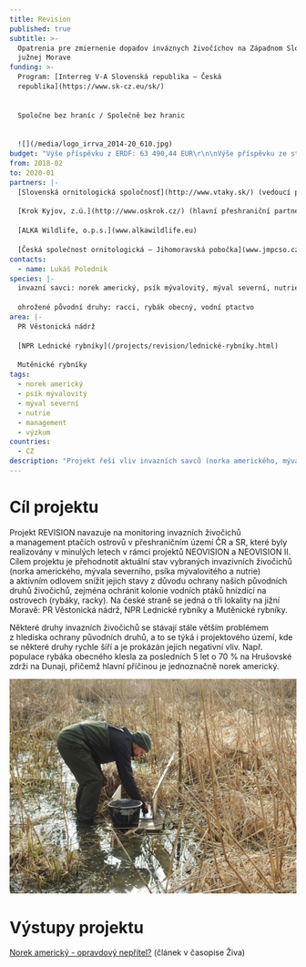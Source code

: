```yaml
---
title: Revision
published: true
subtitle: >-
  Opatrenia pre zmiernenie dopadov inváznych živočíchov na Západnom Slovensku a
  južnej Morave
funding: >-
  Program: [Interreg V-A Slovenská republika – Česká
  republika](https://www.sk-cz.eu/sk/)


  Spoločne bez hraníc / Společně bez hranic


  ![](/media/logo_irrva_2014-20_610.jpg)
budget: "Výše příspěvku z ERDF: 63 490,44 EUR\r\n\nVýše příspěvku ze státního rozpočtu ČR: 3 734,73 EUR"
from: 2018-02
to: 2020-01
partners: |-
  [Slovenská ornitologická spoločnosť](http://www.vtaky.sk/) (vedoucí partner)

  [Krok Kyjov, z.ú.](http://www.oskrok.cz/) (hlavní přeshraniční partner)

  [ALKA Wildlife, o.p.s.](www.alkawildlife.eu)

  [Česká společnost ornitologická – Jihomoravská pobočka](www.jmpcso.cz)
contacts:
  - name: Lukáš Poledník
species: |-
  invazní savci: norek americký, psík mývalovitý, mýval severní, nutrie

  ohrožené původní druhy: racci, rybák obecný, vodní ptactvo
area: |-
  PR Věstonická nádrž

  [NPR Lednické rybníky](/projects/revision/lednické-rybníky.html)

  Mutěnické rybníky
tags:
  - norek americký
  - psík mývalovitý
  - mýval severní
  - nutrie
  - management
  - výzkum
countries:
  - CZ
description: "Projekt řeší vliv invazních savců (norka amerického, mývala severního, psíka mývalovitého a\_nutrie)\nna kolonie vodních ptáků hnízdící na ostrovech (zejména rybáky a racky). Na české straně se jedná o\_tři lokality na\njižní Moravě: PR Věstonická nádrž, NPR Lednické rybníky a\_Mutěnické rybníky. "
---
```

# Cíl projektu

Projekt REVISION navazuje na monitoring invazních živočichů a management
ptačích ostrovů v přeshraničním území ČR a SR, které byly realizovány
v minulých letech v rámci projektů NEOVISION a NEOVISION II. Cílem
projektu je přehodnotit aktuální stav vybraných invazivních živočichů
(norka amerického, mývala severního, psíka mývalovitého a nutrie)
a aktivním odlovem snížit jejich stavy z důvodu ochrany našich původních
druhů živočichů, zejména ochránit kolonie vodních ptáků hnízdící na
ostrovech (rybáky, racky). Na české straně se jedná o tři lokality na
jižní Moravě: PR Věstonická nádrž, NPR Lednické rybníky a Mutěnické
rybníky.

Některé druhy invazních živočichů se stávají stále větším problémem
z hlediska ochrany původních druhů, a to se týká i projektového území,
kde se některé druhy rychle šíří a je prokázán jejich negativní
vliv. Např. populace rybáka obecného klesla za posledních 5 let o 70 %
na Hrušovské zdrži na Dunaji, přičemž hlavní příčinou je jednoznačně
norek americký.

![](/media/dscn6156_600.jpg "Úprava raftu pro monitoring stop invazních savců")

# Výstupy projektu

[Norek americký - opravdový nepřítel?](/publications/norek-americký-opravdový-nepřítel.html) (článek v časopise Živa)
